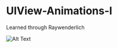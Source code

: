 # UIView-Animations-I
Learned through Raywenderlich

![Alt Text](https://github.com/drawRect/UIView-Animations-I/blob/master/Simulation/Animation_Simulation.gif)
